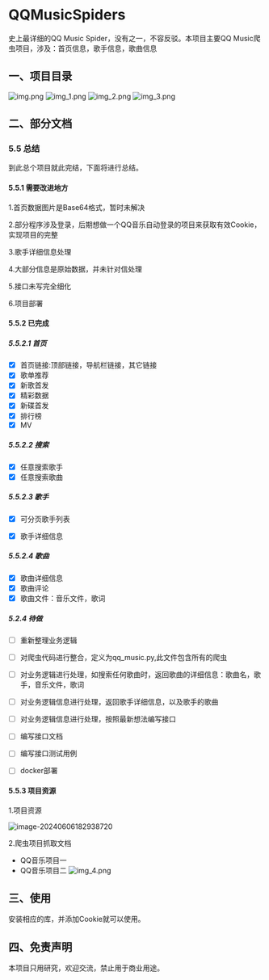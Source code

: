 # QQMusicSpiders
史上最详细的QQ Music  Spider，没有之一，不容反驳。本项目主要QQ Music爬虫项目，涉及：首页信息，歌手信息，歌曲信息
## 一、项目目录
![img.png](img.png)
![img_1.png](img_1.png)
![img_2.png](img_2.png)
![img_3.png](img_3.png)
## 二、部分文档
### 5.5 总结

到此总个项目就此完结，下面将进行总结。

#### 5.5.1 需要改进地方

1.首页数据图片是Base64格式，暂时未解决

2.部分程序涉及登录，后期想做一个QQ音乐自动登录的项目来获取有效Cookie，实现项目的完整

3.歌手详细信息处理

4.大部分信息是原始数据，并未针对信处理

5.接口未写完全细化

6.项目部署

#### 5.5.2 已完成

##### 5.5.2.1 首页

- [x] 首页链接:顶部链接，导航栏链接，其它链接
- [x] 歌单推荐
- [x] 新歌首发
- [x] 精彩数据
- [x] 新碟首发
- [x] 排行榜
- [x] MV

##### 5.5.2.2 搜索

- [x] 任意搜索歌手
- [x] 任意搜索歌曲

##### 5.5.2.3 歌手

- [x] 可分页歌手列表

- [x] 歌手详细信息

##### 5.5.2.4 歌曲

- [x] 歌曲详细信息
- [x] 歌曲评论
- [x] 歌曲文件：音乐文件，歌词

##### 5.2.4  待做

- [ ] 重新整理业务逻辑

- [ ] 对爬虫代码进行整合，定义为qq_music.py,此文件包含所有的爬虫
- [ ] 对业务逻辑进行处理，如搜索任何歌曲时，返回歌曲的详细信息：歌曲名，歌手，音乐文件，歌词
- [ ] 对业务逻辑信息进行处理，返回歌手详细信息，以及歌手的歌曲
- [ ] 对业务逻辑信息进行处理，按照最新想法编写接口
- [ ] 编写接口文档
- [ ] 编写接口测试用例

- [ ] docker部署

#### 5.5.3 项目资源

1.项目资源

![image-20240606182938720](C:\Users\Administrator\AppData\Roaming\Typora\typora-user-images\image-20240606182938720.png)

2.爬虫项目抓取文档

* QQ音乐项目一
* QQ音乐项目二
![img_4.png](img_4.png)

## 三、使用
安装相应的库，并添加Cookie就可以使用。

## 四、免责声明
本项目只用研究，欢迎交流，禁止用于商业用途。